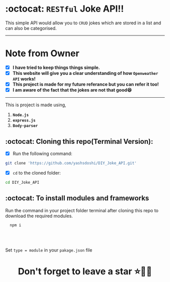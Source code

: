 # :octocat: `RESTful` Joke API‼

This simple API would allow you to  `CRUD` jokes which are stored in a list and can also be categorised. 

<hr />

# Note from Owner
- [x] <b>I have tried to keep things things simple.</b>
- [x] <b>This website will give you a clear understanding of how `Openweather API` works!</b>
- [x] <b>This project is made for my future referance but you can refer it too!</b>
- [x] <b>I am aware of the fact that the jokes are not that good😆</b>

<hr />

This is project is made using,

1. <b>`Node.js`</b> 
2. <b>`express.js`</b>
3. <b>`Body-parser`</b>

## :octocat: Cloning this repo(Terminal Version):
- [x] Run the following command:
```bash 
git clone 'https://github.com/yashsdoshi/DIY_Joke_API.git' 
```
- [x] `cd` to the cloned folder:
```bash 
cd DIY_Joke_API
```

## :octocat: To install modules and frameworks

Run the command in your project folder terminal after cloning this repo to download the required modules.
```bash
  npm i
```
<br />
<br />

Set `type = module` in your `pakage.json` file

# <div align="center">Don't forget to leave a star ⭐️🙇‍♂️</div>
